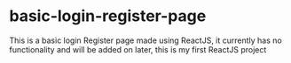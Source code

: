 # basic-login-register-page
This is a basic login Register page made using ReactJS, it currently has no functionality and will be added on later, this is my first ReactJS project
